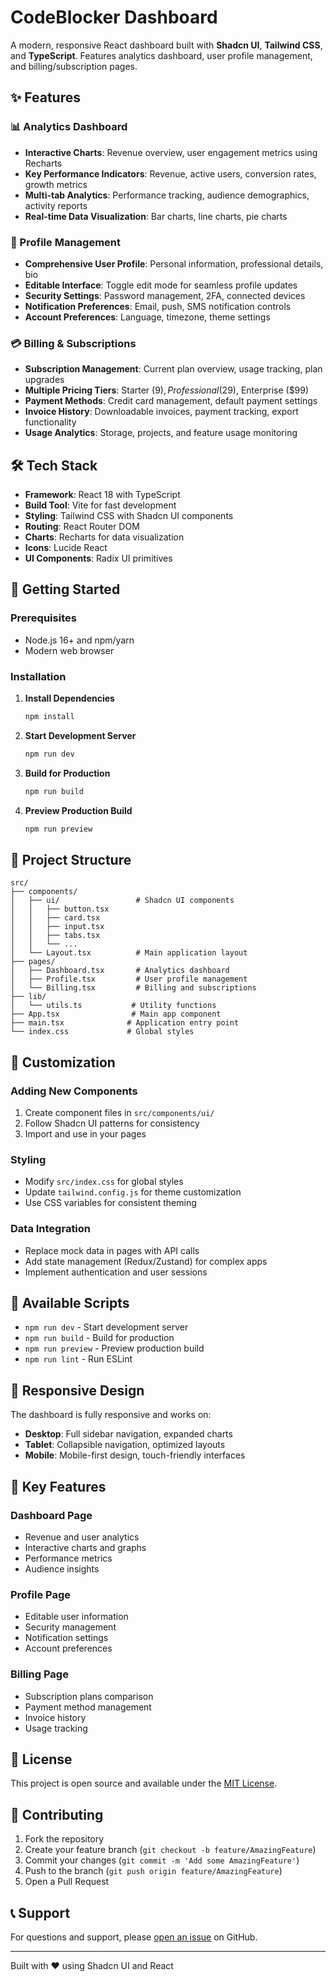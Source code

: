 # CodeBlocker Dashboard

A modern, responsive React dashboard built with **Shadcn UI**, **Tailwind CSS**, and **TypeScript**. Features analytics dashboard, user profile management, and billing/subscription pages.

## ✨ Features

### 📊 Analytics Dashboard

- **Interactive Charts**: Revenue overview, user engagement metrics using Recharts
- **Key Performance Indicators**: Revenue, active users, conversion rates, growth metrics
- **Multi-tab Analytics**: Performance tracking, audience demographics, activity reports
- **Real-time Data Visualization**: Bar charts, line charts, pie charts

### 👤 Profile Management

- **Comprehensive User Profile**: Personal information, professional details, bio
- **Editable Interface**: Toggle edit mode for seamless profile updates
- **Security Settings**: Password management, 2FA, connected devices
- **Notification Preferences**: Email, push, SMS notification controls
- **Account Preferences**: Language, timezone, theme settings

### 💳 Billing & Subscriptions

- **Subscription Management**: Current plan overview, usage tracking, plan upgrades
- **Multiple Pricing Tiers**: Starter ($9), Professional ($29), Enterprise ($99)
- **Payment Methods**: Credit card management, default payment settings
- **Invoice History**: Downloadable invoices, payment tracking, export functionality
- **Usage Analytics**: Storage, projects, and feature usage monitoring

## 🛠 Tech Stack

- **Framework**: React 18 with TypeScript
- **Build Tool**: Vite for fast development
- **Styling**: Tailwind CSS with Shadcn UI components
- **Routing**: React Router DOM
- **Charts**: Recharts for data visualization
- **Icons**: Lucide React
- **UI Components**: Radix UI primitives

## 🚀 Getting Started

### Prerequisites

- Node.js 16+ and npm/yarn
- Modern web browser

### Installation

1. **Install Dependencies**

   ```bash
   npm install
   ```

2. **Start Development Server**

   ```bash
   npm run dev
   ```

3. **Build for Production**

   ```bash
   npm run build
   ```

4. **Preview Production Build**
   ```bash
   npm run preview
   ```

## 📁 Project Structure

```
src/
├── components/
│   ├── ui/                 # Shadcn UI components
│   │   ├── button.tsx
│   │   ├── card.tsx
│   │   ├── input.tsx
│   │   ├── tabs.tsx
│   │   └── ...
│   └── Layout.tsx          # Main application layout
├── pages/
│   ├── Dashboard.tsx       # Analytics dashboard
│   ├── Profile.tsx         # User profile management
│   └── Billing.tsx         # Billing and subscriptions
├── lib/
│   └── utils.ts           # Utility functions
├── App.tsx                # Main app component
├── main.tsx              # Application entry point
└── index.css             # Global styles
```

## 🎨 Customization

### Adding New Components

1. Create component files in `src/components/ui/`
2. Follow Shadcn UI patterns for consistency
3. Import and use in your pages

### Styling

- Modify `src/index.css` for global styles
- Update `tailwind.config.js` for theme customization
- Use CSS variables for consistent theming

### Data Integration

- Replace mock data in pages with API calls
- Add state management (Redux/Zustand) for complex apps
- Implement authentication and user sessions

## 🔧 Available Scripts

- `npm run dev` - Start development server
- `npm run build` - Build for production
- `npm run preview` - Preview production build
- `npm run lint` - Run ESLint

## 📱 Responsive Design

The dashboard is fully responsive and works on:

- **Desktop**: Full sidebar navigation, expanded charts
- **Tablet**: Collapsible navigation, optimized layouts
- **Mobile**: Mobile-first design, touch-friendly interfaces

## 🌟 Key Features

### Dashboard Page

- Revenue and user analytics
- Interactive charts and graphs
- Performance metrics
- Audience insights

### Profile Page

- Editable user information
- Security management
- Notification settings
- Account preferences

### Billing Page

- Subscription plans comparison
- Payment method management
- Invoice history
- Usage tracking

## 📄 License

This project is open source and available under the [MIT License](LICENSE).

## 🤝 Contributing

1. Fork the repository
2. Create your feature branch (`git checkout -b feature/AmazingFeature`)
3. Commit your changes (`git commit -m 'Add some AmazingFeature'`)
4. Push to the branch (`git push origin feature/AmazingFeature`)
5. Open a Pull Request

## 📞 Support

For questions and support, please [open an issue](https://github.com/username/codeblocker-dashboard/issues) on GitHub.

---

Built with ❤️ using Shadcn UI and React
